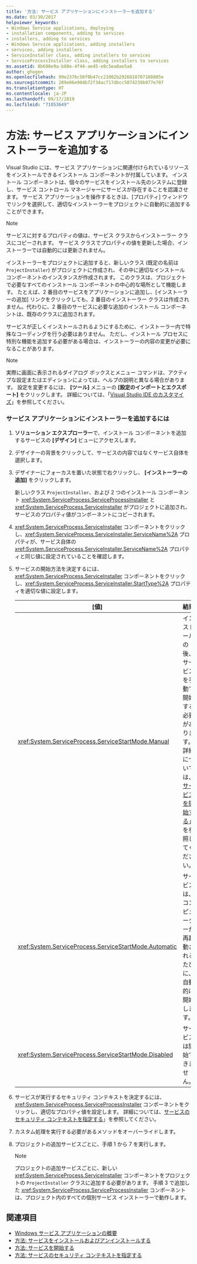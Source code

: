 ```yaml
---
title: '方法: サービス アプリケーションにインストーラーを追加する'
ms.date: 03/30/2017
helpviewer_keywords:
- Windows Service applications, deploying
- installation components, adding to services
- installers, adding to services
- Windows Service applications, adding installers
- services, adding installers
- ServiceInstaller class, adding installers to services
- ServiceProcessInstaller class, adding installers to services
ms.assetid: 8b698e9a-b88e-4f44-ae45-e0c5ea0ae5a8
author: ghogen
ms.openlocfilehash: 99e2376c50f0b47cc21002b2926818707188805e
ms.sourcegitcommit: 289e06e904b72f34ac717dbcc5074239b977e707
ms.translationtype: HT
ms.contentlocale: ja-JP
ms.lasthandoff: 09/17/2019
ms.locfileid: "71053649"
---
```

# <a name="how-to-add-installers-to-your-service-application"></a>方法: サービス アプリケーションにインストーラーを追加する
Visual Studio には、サービス アプリケーションに関連付けられているリソースをインストールできるインストール コンポーネントが付属しています。 インストール コンポーネントは、個々のサービスをインストール先のシステムに登録し、サービス コントロール マネージャーにサービスが存在することを認識させます。 サービス アプリケーションを操作するときは、[プロパティ] ウィンドウでリンクを選択して、適切なインストーラーをプロジェクトに自動的に追加することができます。  
  
> [!NOTE]
> サービスに対するプロパティの値は、サービス クラスからインストーラー クラスにコピーされます。 サービス クラスでプロパティの値を更新した場合、インストーラーでは自動的には更新されません。  
  
 インストーラーをプロジェクトに追加すると、新しいクラス (既定の名前は `ProjectInstaller`) がプロジェクトに作成され、その中に適切なインストール コンポーネントのインスタンスが作成されます。 このクラスは、プロジェクトで必要なすべてのインストール コンポーネントの中心的な場所として機能します。 たとえば、2 番目のサービスをアプリケーションに追加し、[インストーラーの追加] リンクをクリックしても、2 番目のインストーラー クラスは作成されません。代わりに、2 番目のサービスに必要な追加のインストール コンポーネントは、既存のクラスに追加されます。  
  
 サービスが正しくインストールされるようにするために、インストーラー内で特殊なコーディングを行う必要はありません。 ただし、インストール プロセスに特別な機能を追加する必要がある場合は、インストーラーの内容の変更が必要になることがあります。  
  
> [!NOTE]
> 実際に画面に表示されるダイアログ ボックスとメニュー コマンドは、アクティブな設定またはエディションによっては、ヘルプの説明と異なる場合があります。 設定を変更するには、 **[ツール]** メニューの **[設定のインポートとエクスポート]** をクリックします。 詳細については、「[Visual Studio IDE のカスタマイズ](/visualstudio/ide/personalizing-the-visual-studio-ide)」を参照してください。  
  
### <a name="to-add-installers-to-your-service-application"></a>サービス アプリケーションにインストーラーを追加するには  
  
1. **ソリューション エクスプローラー**で、インストール コンポーネントを追加するサービスの **[デザイン]** ビューにアクセスします。  
  
2. デザイナーの背景をクリックして、サービスの内容ではなくサービス自体を選択します。  
  
3. デザイナーにフォーカスを置いた状態で右クリックし、 **[インストーラーの追加]** をクリックします。  
  
     新しいクラス `ProjectInstaller`、および 2 つのインストール コンポーネント <xref:System.ServiceProcess.ServiceProcessInstaller> と <xref:System.ServiceProcess.ServiceInstaller> がプロジェクトに追加され、サービスのプロパティ値がコンポーネントにコピーされます。  
  
4. <xref:System.ServiceProcess.ServiceInstaller> コンポーネントをクリックし、<xref:System.ServiceProcess.ServiceInstaller.ServiceName%2A> プロパティが、サービス自体の <xref:System.ServiceProcess.ServiceInstaller.ServiceName%2A> プロパティと同じ値に設定されていることを確認します。  
  
5. サービスの開始方法を決定するには、<xref:System.ServiceProcess.ServiceInstaller> コンポーネントをクリックし、<xref:System.ServiceProcess.ServiceInstaller.StartType%2A> プロパティを適切な値に設定します。  
  
    |[値]|結果|  
    |-----------|------------|  
    |<xref:System.ServiceProcess.ServiceStartMode.Manual>|インストールの後、サービスを手動で開始する必要があります。 詳細については、[サービスを開始する](how-to-start-services.md)」を参照してください。|  
    |<xref:System.ServiceProcess.ServiceStartMode.Automatic>|サービスは、コンピューターが再起動されるたびに、自動的に開始します。|  
    |<xref:System.ServiceProcess.ServiceStartMode.Disabled>|サービスは開始できません。|  
  
6. サービスが実行するセキュリティ コンテキストを決定するには、<xref:System.ServiceProcess.ServiceProcessInstaller> コンポーネントをクリックし、適切なプロパティ値を設定します。 詳細については、[サービスのセキュリティ コンテキストを指定する](how-to-specify-the-security-context-for-services.md)」を参照してください。  
  
7. カスタム処理を実行する必要があるメソッドをオーバーライドします。  
  
8. プロジェクトの追加サービスごとに、手順 1 から 7 を実行します。  
  
    > [!NOTE]
    > プロジェクトの追加サービスごとに、新しい <xref:System.ServiceProcess.ServiceInstaller> コンポーネントをプロジェクトの `ProjectInstaller` クラスに追加する必要があります。 手順 3 で追加した <xref:System.ServiceProcess.ServiceProcessInstaller> コンポーネントは、プロジェクト内のすべての個別サービス インストーラーで動作します。  
  
## <a name="see-also"></a>関連項目

- [Windows サービス アプリケーションの概要](introduction-to-windows-service-applications.md)
- [方法: サービスをインストールおよびアンインストールする](how-to-install-and-uninstall-services.md)
- [方法: サービスを開始する](how-to-start-services.md)
- [方法: サービスのセキュリティ コンテキストを指定する](how-to-specify-the-security-context-for-services.md)
